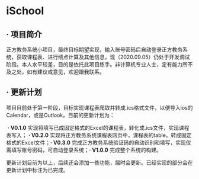 # iSchool

## · 项目简介

​	正方教务系统小项目，最终目标期望实现，输入账号密码后自动登录正方教务系统，获取课程表、进行绩点计算及其他信息，现（2020.09.05）仍处于开发调试阶段。
​	本人水平较差，目的是依托此项目练手。非计算机专业人士，定有能力所不及之处，如有建议或意见，欢迎跟我联系。

## · 更新计划

​	项目目前处于第一阶段，目标实现课程表爬取并转成.ics格式文件，以便导入ios的Calendar，或是Outlook。目前的更新计划为：

​	**· V0.1.0** 实现将填写已成固定格式的Excel的课程表，转化成.ics文件，实现课程表写入；
​	**· V0.2.0** 实现将正方教务系统课程表网页中，课程表的table，转成固定格式的Excel文件；
​	**· V0.3.0** 完成正方教务系统验证码的自动识别和填写，实现仅需填写账号密码，可自动登录系统；
​	**· V1.0.0** 完成整个系统的构建。

​	更新计划目前为以上，后续还会添加一些功能，届时会更新。已经实现的部分会在更新计划中标注为已完成。